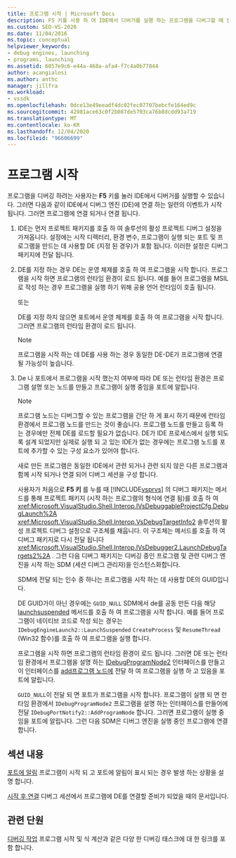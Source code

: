 ```yaml
---
title: 프로그램 시작 | Microsoft Docs
description: F5 키를 사용 하 여 IDE에서 디버거를 실행 하는 프로그램을 디버그할 때 발생 하는 일련의 이벤트에 대해 알아봅니다.
ms.custom: SEO-VS-2020
ms.date: 11/04/2016
ms.topic: conceptual
helpviewer_keywords:
- debug engines, launching
- programs, launching
ms.assetid: 6857e9c6-e44a-468a-afa4-f7c4a0b77844
author: acangialosi
ms.author: anthc
manager: jillfra
ms.workload:
- vssdk
ms.openlocfilehash: 0dce13e49eeadf4dc02fec07707bebcfe164ed9c
ms.sourcegitcommit: 42981ace63c0f2b087de5703ca76b8dcdd93a719
ms.translationtype: MT
ms.contentlocale: ko-KR
ms.lasthandoff: 12/04/2020
ms.locfileid: "96606699"
---
```

# <a name="launch-a-program"></a>프로그램 시작
프로그램을 디버깅 하려는 사용자는 **F5** 키를 눌러 IDE에서 디버거를 실행할 수 있습니다. 그러면 다음과 같이 IDE에서 디버그 엔진 (DE)에 연결 하는 일련의 이벤트가 시작 됩니다. 그러면 프로그램에 연결 되거나 연결 됩니다.

1. IDE는 먼저 프로젝트 패키지를 호출 하 여 솔루션의 활성 프로젝트 디버그 설정을 가져옵니다. 설정에는 시작 디렉터리, 환경 변수, 프로그램이 실행 되는 포트 및 프로그램을 만드는 데 사용할 DE (지정 된 경우)가 포함 됩니다. 이러한 설정은 디버그 패키지에 전달 됩니다.

2. DE를 지정 하는 경우 DE는 운영 체제를 호출 하 여 프로그램을 시작 합니다. 프로그램을 시작 하면 프로그램의 런타임 환경이 로드 됩니다. 예를 들어 프로그램을 MSIL로 작성 하는 경우 프로그램을 실행 하기 위해 공용 언어 런타임이 호출 됩니다.

    또는

    DE를 지정 하지 않으면 포트에서 운영 체제를 호출 하 여 프로그램을 시작 합니다. 그러면 프로그램의 런타임 환경이 로드 됩니다.

   > [!NOTE]
   > 프로그램을 시작 하는 데 DE를 사용 하는 경우 동일한 DE-DE가 프로그램에 연결 될 가능성이 높습니다.

3. De 나 포트에서 프로그램을 시작 했는지 여부에 따라 DE 또는 런타임 환경은 프로그램 설명 또는 노드를 만들고 프로그램이 실행 중임을 포트에 알립니다.

   > [!NOTE]
   > 프로그램 노드는 디버그할 수 있는 프로그램을 간단 하 게 표시 하기 때문에 런타임 환경에서 프로그램 노드를 만드는 것이 좋습니다. 프로그램 노드를 만들고 등록 하는 경우에만 전체 DE를 로드할 필요가 없습니다. DE가 IDE 프로세스에서 실행 되도록 설계 되었지만 실제로 실행 되 고 있는 IDE가 없는 경우에는 프로그램 노드를 포트에 추가할 수 있는 구성 요소가 있어야 합니다.

   새로 만든 프로그램은 동일한 IDE에서 관련 되거나 관련 되지 않은 다른 프로그램과 함께 시작 되거나 연결 되어 디버그 세션을 구성 합니다.

   사용자가 처음으로 **F5 키** 를 누를 때 [!INCLUDE[vsprvs](../../code-quality/includes/vsprvs_md.md)] 의 디버그 패키지는 메서드를 통해 프로젝트 패키지 (시작 하는 프로그램의 형식에 연결 됨)를 호출 하 여 <xref:Microsoft.VisualStudio.Shell.Interop.IVsDebuggableProjectCfg.DebugLaunch%2A> <xref:Microsoft.VisualStudio.Shell.Interop.VsDebugTargetInfo2> 솔루션의 활성 프로젝트 디버그 설정으로 구조체를 채웁니다. 이 구조체는 메서드를 호출 하 여 디버그 패키지로 다시 전달 됩니다 <xref:Microsoft.VisualStudio.Shell.Interop.IVsDebugger2.LaunchDebugTargets2%2A> . 그런 다음 디버그 패키지는 디버깅 중인 프로그램 및 관련 디버그 엔진을 시작 하는 SDM (세션 디버그 관리자)을 인스턴스화합니다.

   SDM에 전달 되는 인수 중 하나는 프로그램을 시작 하는 데 사용할 DE의 GUID입니다.

   DE GUID가이 아닌 경우에는 `GUID_NULL` SDM에서 de를 공동 만든 다음 해당 [launchsuspended](../../extensibility/debugger/reference/idebugenginelaunch2-launchsuspended.md) 메서드를 호출 하 여 프로그램을 시작 합니다. 예를 들어 프로그램이 네이티브 코드로 작성 되는 경우는 `IDebugEngineLaunch2::LaunchSuspended` `CreateProcess` 및 `ResumeThread` (Win32 함수)를 호출 하 여 프로그램을 실행 합니다.

   프로그램을 시작 하면 프로그램의 런타임 환경이 로드 됩니다. 그러면 DE 또는 런타임 환경에서 프로그램을 설명 하는 [IDebugProgramNode2](../../extensibility/debugger/reference/idebugprogramnode2.md) 인터페이스를 만들고이 인터페이스를 [add프로그램 노드에](../../extensibility/debugger/reference/idebugportnotify2-addprogramnode.md) 전달 하 여 프로그램을 실행 하 고 있음을 포트에 알립니다.

   `GUID_NULL`이 전달 되 면 포트가 프로그램을 시작 합니다. 프로그램이 실행 되 면 런타임 환경에서 `IDebugProgramNode2` 프로그램을 설명 하는 인터페이스를 만들어에 전달 `IDebugPortNotify2::AddProgramNode` 합니다. 그러면 프로그램이 실행 중임을 포트에 알립니다. 그런 다음 SDM은 디버그 엔진을 실행 중인 프로그램에 연결 합니다.

## <a name="in-this-section"></a>섹션 내용
 [포트에 알림](../../extensibility/debugger/notifying-the-port.md) 프로그램이 시작 되 고 포트에 알림이 표시 되는 경우 발생 하는 상황을 설명 합니다.

 [시작 후 연결](../../extensibility/debugger/attaching-after-a-launch.md) 디버그 세션에서 프로그램에 DE를 연결할 준비가 되었을 때의 문서입니다.

## <a name="related-sections"></a>관련 단원
 [디버깅 작업](../../extensibility/debugger/debugging-tasks.md) 프로그램 시작 및 식 계산과 같은 다양 한 디버깅 태스크에 대 한 링크를 포함 합니다.
